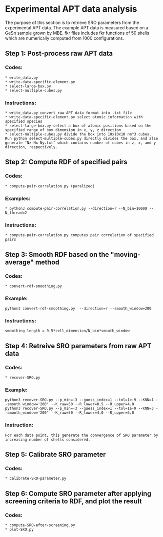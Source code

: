 # Experimental APT data analysis
The purpose of this section is to retrieve SRO parameters from the experimental APT data. 
The example APT data is measured based on a GeSn sample grown by MBE. 
fkr files includes fkr functions of 50 shells which are numerically computed from 1000 configurations.

## Step 1: Post-process raw APT data

### Codes:
	* write_data.py 
	* write-data-specific-element.py
	* select-large-box.py
	* select-multiple-cubes.py

### Instructions:
	* write_data.py convert raw APT data format into .txt file
	* write-data-specific-element.py select atomic information with specified species
	* select-large-box.py select a box of atomic positions based on the specified range of box dimension in x, y, z direction
	* select-multiple-cubes.py divide the box into 10x10x10 nm^3 cubes. Run python select-multiple-cubes.py directly divides the box, and also generate "Nz-Nx-Ny.txt" which contains number of cubes in z, x, and y direction, respectively.

## Step 2: Compute RDF of specified pairs

### Codes:
	* compute-pair-correlation.py (paralized)

### Examples:
	* python3 compute-pair-correlation.py --direction=r --N_bin=10000 --N_thread=2

### Instructions:
	* compute-pair-correlation.py computes pair correlation of specified pairs

## Step 3: Smooth RDF based on the "moving-average" method

### Codes:
	* convert-rdf-smoothing.py

### Example:
	python3 convert-rdf-smoothing.py  --direction=r --smooth_window=200

### Instructions:
	smoothing length = 0.5*cell_dimension/N_bin*smooth_window

## Step 4: Retreive SRO parameters from raw APT data

### Codes:
	* recover-SRO.py

### Example:
	python3 recover-SRO.py --p_min=-3 --guess_index=1 --tol=1e-9 --KNN=1 --smooth_window='200' --K_raw=50 --R_lower=0.5 --R_upper=4.0
	python3 recover-SRO.py --p_min=-3 --guess_index=1 --tol=1e-9 --KNN=3 --smooth_window='200' --K_raw=50 --R_lower=4.0 --R_upper=6.0

### Instruction:
	For each data point, this generate the convergence of SRO parameter by increasing number of shells considered. 

## Step 5: Calibrate SRO parameter

### Codes:
	* calibrate-SRO-parameter.py

## Step 6: Compute SRO parameter after applying screening criteria to RDF, and plot the result

### Codes:
	* compute-SRO-after-screening.py
	* plot-SRO.py




